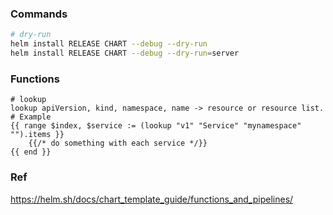 ### Commands
```bash
# dry-run
helm install RELEASE CHART --debug --dry-run
helm install RELEASE CHART --debug --dry-run=server
```
### Functions
```
# lookup
lookup apiVersion, kind, namespace, name -> resource or resource list.
# Example
{{ range $index, $service := (lookup "v1" "Service" "mynamespace" "").items }}
    {{/* do something with each service */}}
{{ end }}
```

### Ref
https://helm.sh/docs/chart_template_guide/functions_and_pipelines/